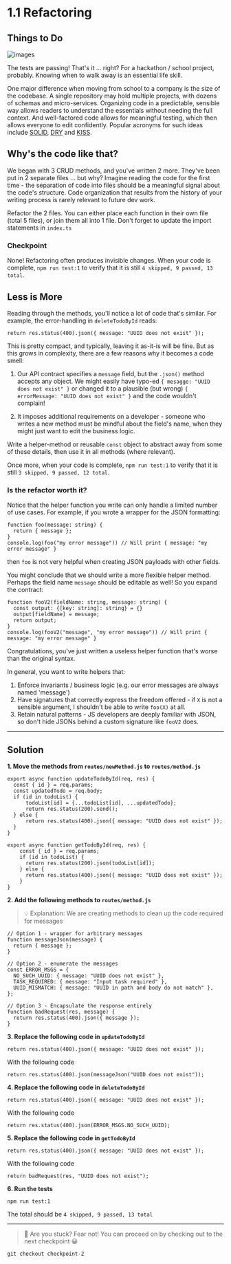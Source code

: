 # 1.1 Refactoring

## Things to Do

![images](https://user-images.githubusercontent.com/25238106/133753451-12bb5fca-fa01-41cd-b666-9629940b4784.jpg)

The tests are passing! That's it ... right? For a hackathon / school project, probably. Knowing when to walk away is an essential life skill.

One major difference when moving from school to a company is the size of the codebase. A single repository may hold multiple projects, with dozens of schemas and micro-services. Organizing code in a predictable, sensible way allows readers to understand the essentials without needing the full context. And well-factored code allows for meaningful testing, which then allows everyone to edit confidently. Popular acronyms for such ideas include [SOLID](https://stackify.com/solid-design-principles/), [DRY](https://thevaluable.dev/dry-principle-cost-benefit-example/) and [KISS](https://www.interaction-design.org/literature/article/kiss-keep-it-simple-stupid-a-design-principle).

## Why's the code like that?
We began with 3 CRUD methods, and you've written 2 more. They've been put in 2 separate files  ... but why? Imagine reading the code for the first time - the separation of code into files should be a meaningful signal about the code's structure. Code organization that results from the history of your writing process is rarely relevant to future dev work.

Refactor the 2 files. You can either place each function in their own file (total 5 files), or join them all into 1 file. Don't forget to update the import statements in `index.ts`

### Checkpoint
None! Refactoring often produces invisible changes. When your code is complete, `npm run test:1` to verify that it is still `4 skipped, 9 passed, 13 total`.

## Less is More
Reading through the methods, you'll notice a lot of code that's similar. For example, the error-handling in `deleteTodoById` reads:
```
return res.status(400).json({ message: "UUID does not exist" });
```
This is pretty compact, and typically, leaving it as-it-is will be fine. But as this grows in complexity, there are a few reasons why it becomes a code smell:

1. Our API contract specifies a `message` field, but the `.json()` method accepts any object. We might easily have typo-ed `{ mesagge: "UUID does not exist" }` or changed it to a plausible (but wrong) `{ errorMessage: "UUID does not exist" }` and the code wouldn't complain!

2. It imposes additional requirements on a developer - someone who writes a new method must be mindful about the field's name, when they might just want to edit the business logic.

Write a helper-method or reusable `const` object to abstract away from some of these details, then use it in all methods (where relevant).

Once more, when your code is complete, `npm run test:1` to verify that it is still `3 skipped, 9 passed, 12 total`.

### Is the refactor worth it?
Notice that the helper function you write can only handle a limited number of use cases. For example, if you wrote a wrapper for the JSON formatting:

```
function foo(message: string) {
  return { message };
}
console.log(foo("my error message")) // Will print { message: "my error message" }
```
then `foo` is not very helpful when creating JSON payloads with other fields.

You might conclude that we should write a more flexible helper method. Perhaps the field name `message` should be editable as well! So you expand the contract:
```
function fooV2(fieldName: string, message: string) {
  const output: {[key: string]: string} = {}
  output[fieldName] = message;
  return output;
}
console.log(fooV2("message", "my error message")) // Will print { message: "my error message" }
```
Congratulations, you've just written a useless helper function that's worse than the original syntax.

In general, you want to write helpers that:
1. Enforce invariants / business logic (e.g. our error messages are always named 'message')
2. Have signatures that correctly express the freedom offered - if `X` is not a sensible argument, I shouldn't be able to write `foo(X)` at all.
3. Retain natural patterns - JS developers are deeply familiar with JSON, so don't hide JSONs behind a custom signature like `fooV2` does.

---

## Solution

**1. Move the methods from `routes/newMethod.js` to `routes/method.js`**
```
export async function updateTodoById(req, res) {
  const { id } = req.params;
  const updatedTodo = req.body;
  if (id in todoList) {
      todoList[id] = {...todoList[id], ...updatedTodo};
      return res.status(200).send();
  } else {
      return res.status(400).json({ message: "UUID does not exist" });
  }
}

export async function getTodoById(req, res) {
    const { id } = req.params;
    if (id in todoList) {
      return res.status(200).json(todoList[id]);
    } else {
      return res.status(400).json({ message: "UUID does not exist" });
    }
}
```

**2. Add the following methods to `routes/method.js`**
> 💡 Explanation: We are creating methods to clean up the code required for messages

```
// Option 1 - wrapper for arbitrary messages
function messageJson(message) {
  return { message };
}

// Option 2 - enumerate the messages
const ERROR_MSGS = {
  NO_SUCH_UUID: { message: "UUID does not exist" },
  TASK_REQUIRED: { message: "Input task required" },
  UUID_MISMATCH: { message: "UUID in path and body do not match" },
};

// Option 3 - Encapsulate the response entirely
function badRequest(res, message) {
  return res.status(400).json({ message });
}
```

**3. Replace the following code in `updateTodoById`**

```
return res.status(400).json({ message: "UUID does not exist" });
```

With the following code
```
return res.status(400).json(messageJson("UUID does not exist"));
```

**4. Replace the following code in `deleteTodoById`**

```
return res.status(400).json({ message: "UUID does not exist" });
```

With the following code
```
return res.status(400).json(ERROR_MSGS.NO_SUCH_UUID);
```

**5. Replace the following code in `getTodoById`**

```
return res.status(400).json({ message: "UUID does not exist" });
```

With the following code
```
return badRequest(res, "UUID does not exist");
```

**6. Run the tests**

```
npm run test:1
```

The total should be `4 skipped, 9 passed, 13 total`

---

> 🚩 Are you stuck? Fear not! You can proceed on by checking out to the next checkpoint 😀
```
git checkout checkpoint-2
```